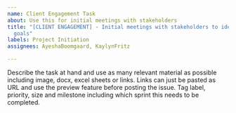 ```yaml
---
name: Client Engagement Task
about: Use this for initial meetings with stakeholders
title: "[CLIENT ENGAGEMENT] - Initial meetings with stakeholders to identify project
  goals"
labels: Project Initiation
assignees: AyeshaBoomgaard, KaylynFritz

---
```


Describe the task at hand and use as many relevant material as possible including image, docx, excel sheets or links. Links can just be pasted as URL and use the preview feature before posting the issue. Tag label, priority, size and milestone including which sprint this needs to be completed.
